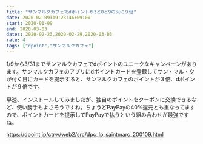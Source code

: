 ```yaml
---
title: "サンマルクカフェでdポイントが3と0と9の火に９倍"
date: 2020-02-09T19:23:46+09:00
start: 2020-01-09
end: 2020-03-03
dates: 2020-02-23,2020-02-29,2020-03-03
rate: 4
tags: ["dpoint","サンマルクカフェ"]
---
```


1/9から3/31までサンマルクカフェでdポイントのユニークなキャンペーンがあります。サンマルクカフェのアプリにdポイントカードを登録してサン・マル・クが付く日にカードを提示すると、サンマルクカフェのポイントが３倍、dポイントが９倍です。

早速、インストールしてみましたが、独自のポイントをクーポンに交換できるなど、使い勝手もよさそうですね。ちょうどPayPayの40%還元とも重なってますので、ポイントカードを提示してPayPayで払うという組み合わせが最強ですね。

https://dpoint.jp/ctrw/web2/src/dpc_lp_saintmarc_200109.html
